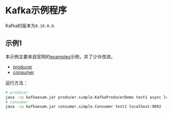 # Kafka示例程序

Kafka的版本为`0.10.0.0`.

## 示例1

本示例主要来自官网的[examples](https://github.com/apache/kafka/tree/0.10.0/examples/src/main/java/kafka/examples)示例，并了少许改进。

- [producer](https://github.com/wangzzu/bigdata-examples/tree/master/kafkaexam/src/main/java/producer/simple)
- [consumer](https://github.com/wangzzu/bigdata-examples/tree/master/kafkaexam/src/main/java/consumer/simple)

运行方法：

```sh
# producer
java -cp kafkaexam.jar producer.simple.KafkaProducerDemo test1 async localhost:9092
# consumer
java -cp kafkaexam.jar consumer.simple.Consumer test1 localhost:9092
```


